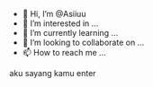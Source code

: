 - 👋 Hi, I’m @Asiiuu
- 👀 I’m interested in ...
- 🌱 I’m currently learning ...
- 💞️ I’m looking to collaborate on ...
- 📫 How to reach me ...

<!---
Asiiuu/Asiiuu is a ✨ special ✨ repository because its `README.md` (this file) appears on your GitHub profile.
You can click the Preview link to take a look at your changes.
--->aku sayang kamu enter

